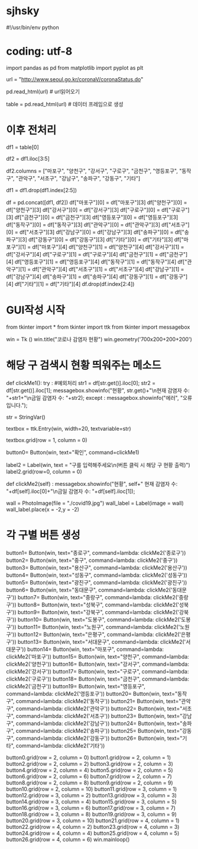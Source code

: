# sjhsky

#!/usr/bin/env python
# coding: utf-8

import pandas as pd
from matplotlib import pyplot as plt

url = "http://www.seoul.go.kr/coronaV/coronaStatus.do"

pd.read_html(url) # url읽어오기

table = pd.read_html(url) # 데이터 프레임으로 생성

# 이후 전처리
df1 = table[0]

df2 = df1.iloc[3:5]

df2.columns = ["마포구", "양천구", "강서구", "구로구", "금천구", "영등포구", "동작구", "관악구", "서초구", "강남구", "송파구", "강동구", "기타"]

df1 = df1.drop(df1.index[2:5])

df = pd.concat([df1, df2])
df["마포구"][0] = df["마포구"][3]
df["양천구"][0] = df["양천구"][3]
df["강서구"][0] = df["강서구"][3]
df["구로구"][0] = df["구로구"][3]
df["금천구"][0] = df["금천구"][3]
df["영등포구"][0] = df["영등포구"][3]
df["동작구"][0] = df["동작구"][3]
df["관악구"][0] = df["관악구"][3]
df["서초구"][0] = df["서초구"][3]
df["강남구"][0] = df["강남구"][3]
df["송파구"][0] = df["송파구"][3]
df["강동구"][0] = df["강동구"][3]
df["기타"][0] = df["기타"][3]
df["마포구"][1] = df["마포구"][4]
df["양천구"][1] = df["양천구"][4]
df["강서구"][1] = df["강서구"][4]
df["구로구"][1] = df["구로구"][4]
df["금천구"][1] = df["금천구"][4]
df["영등포구"][1] = df["영등포구"][4]
df["동작구"][1] = df["동작구"][4]
df["관악구"][1] = df["관악구"][4]
df["서초구"][1] = df["서초구"][4]
df["강남구"][1] = df["강남구"][4]
df["송파구"][1] = df["송파구"][4]
df["강동구"][1] = df["강동구"][4]
df["기타"][1] = df["기타"][4]
df.drop(df.index[2:4])


# GUI작성 시작
from tkinter import *
from tkinter import ttk
from tkinter import messagebox

win = Tk ()
win.title("코로나 감염자 현황")
win.geometry('700x200+200+200')

# 해당 구 검색시 현황 띄워주는 메소드
def clickMe1():
    try : #예외처리
        str1 = df[str.get()].iloc[0];
        str2 = df[str.get()].iloc[1];
        messagebox.showinfo("현황", str.get()+"\n현재 감염자 수: "+str1+"\n금일 감염자 수: "+str2);
    except :
        messagebox.showinfo("에러", "오류입니다.");

str = StringVar()

textbox = ttk.Entry(win, width=20, textvariable=str)

textbox.grid(row = 1, column = 0)

button0= Button(win, text="확인", command=clickMe1)

label2 = Label(win, text = "구를 입력해주세요\n(버튼 클릭 시 해당 구 현황 출력)")
label2.grid(row=0, column = 0)

def clickMe2(self) :
    messagebox.showinfo("현황", self+" 현재 감염자 수: "+df[self].iloc[0]+"\n금일 감염자 수: "+df[self].iloc[1]);


wall = PhotoImage(file = "./covid19.jpg")
wall_label = Label(image = wall)
wall_label.place(x = -2,y = -2) 
    
    
# 각 구별 버튼 생성
button1= Button(win, text="종로구", command=lambda: clickMe2('종로구'))
button2= Button(win, text="중구", command=lambda: clickMe2('중구'))
button3= Button(win, text="용산구", command=lambda: clickMe2('용산구'))
button4= Button(win, text="성동구", command=lambda: clickMe2('성동구'))
button5= Button(win, text="광진구", command=lambda: clickMe2('광진구'))
button6= Button(win, text="동대문구", command=lambda: clickMe2('동대문구'))
button7= Button(win, text="중랑구", command=lambda: clickMe2('중랑구'))
button8= Button(win, text="성북구", command=lambda: clickMe2('성북구'))
button9= Button(win, text="강북구", command=lambda: clickMe2('강북구'))
button10= Button(win, text="도봉구", command=lambda: clickMe2('도봉구'))
button11= Button(win, text="노원구", command=lambda: clickMe2('노원구'))
button12= Button(win, text="은평구", command=lambda: clickMe2('은평구'))
button13= Button(win, text="서대문구", command=lambda: clickMe2('서대문구'))
button14= Button(win, text="마포구", command=lambda: clickMe2('마포구'))
button15= Button(win, text="양천구", command=lambda: clickMe2('양천구'))
button16= Button(win, text="강서구", command=lambda: clickMe2('강서구'))
button17= Button(win, text="구로구", command=lambda: clickMe2('구로구'))
button18= Button(win, text="금천구", command=lambda: clickMe2('금천구'))
button19= Button(win, text="영등포구", command=lambda: clickMe2('영등포구'))
button20= Button(win, text="동작구", command=lambda: clickMe2('동작구'))
button21= Button(win, text="관악구", command=lambda: clickMe2('관악구'))
button22= Button(win, text="서초구", command=lambda: clickMe2('서초구'))
button23= Button(win, text="강남구", command=lambda: clickMe2('강남구'))
button24= Button(win, text="송파구", command=lambda: clickMe2('송파구'))
button25= Button(win, text="강동구", command=lambda: clickMe2('강동구'))
button26= Button(win, text="기타", command=lambda: clickMe2('기타'))

button0.grid(row = 2, column = 0)
button1.grid(row = 2, column = 1)
button2.grid(row = 2, column = 2)
button3.grid(row = 2, column = 3)
button4.grid(row = 2, column = 4)
button5.grid(row = 2, column = 5)
button6.grid(row = 2, column = 6)
button7.grid(row = 2, column = 7)
button8.grid(row = 2, column = 8)
button9.grid(row = 2, column = 9)
button10.grid(row = 2, column = 10)
button11.grid(row = 3, column = 1)
button12.grid(row = 3, column = 2)
button13.grid(row = 3, column = 3)
button14.grid(row = 3, column = 4)
button15.grid(row = 3, column = 5)
button16.grid(row = 3, column = 6)
button17.grid(row = 3, column = 7)
button18.grid(row = 3, column = 8)
button19.grid(row = 3, column = 9)
button20.grid(row = 3, column = 10)
button21.grid(row = 4, column = 1)
button22.grid(row = 4, column = 2)
button23.grid(row = 4, column = 3)
button24.grid(row = 4, column = 4)
button25.grid(row = 4, column = 5)
button26.grid(row = 4, column = 6)
win.mainloop()
